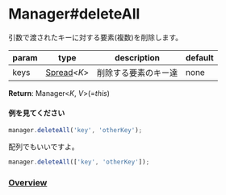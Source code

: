 # Manager#deleteAll
引数で渡されたキーに対する要素(複数)を削除します。  
  
**param**|**type**|**description**|**default**  
---|---|---|---  
keys|[Spread](https://github.com/Mametaro-discord/DataManager/blob/docs/Manager/types/Spread.md)\<*K*\>|削除する要素のキー達|none  
  
**Return**: Manager\<*K*, *V*\>(=*this*)

#### 例を見てください
```js  
manager.deleteAll('key', 'otherKey');  
```  
配列でもいいですよ。  
```js  
manager.deleteAll(['key', 'otherKey']);
```  
  
### [Overview](https://github.com/Mametaro-discord/DataManager/blob/docs/Manager/overview.md)